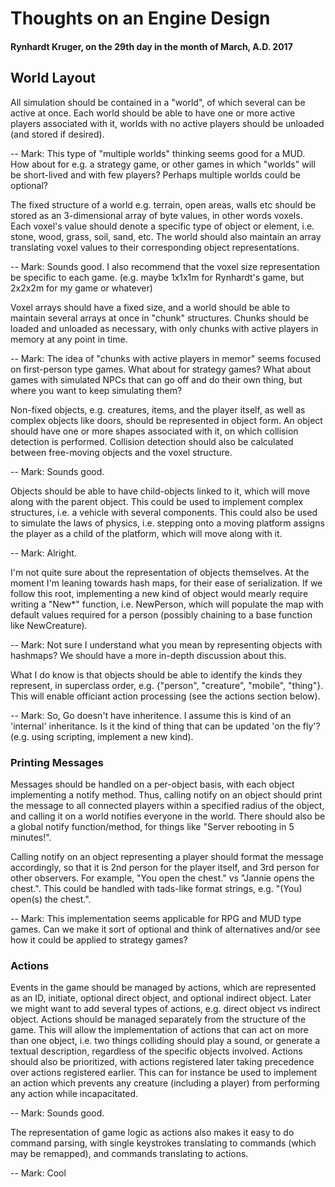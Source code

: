 # Thoughts on an Engine Design
#### Rynhardt Kruger, on the 29th day in the month of March, A.D. 2017

## World Layout

All simulation should be contained in a "world", of which several can be active at once. Each world should be able to have one or more active players associated with it, worlds with no active players should be unloaded (and stored if desired).

-- Mark: This type of "multiple worlds" thinking seems good for a MUD. How about for e.g. a strategy game, or other games in which "worlds" will be short-lived and with few players? Perhaps multiple worlds could be optional? 

The fixed structure of a world e.g. terrain, open areas, walls etc should be stored as an 3-dimensional array of byte values, in other words voxels. Each voxel's value should denote a specific type of object or element, i.e. stone, wood, grass, soil, sand, etc. The world should also maintain an array translating voxel values to their corresponding object representations.

-- Mark: Sounds good. I also recommend that the voxel size representation be specific to each game. (e.g. maybe 1x1x1m for Rynhardt's game, but 2x2x2m for my game or whatever)

Voxel arrays should have a fixed size, and a world should be able to maintain several arrays at once in "chunk" structures. Chunks should be loaded and unloaded as necessary, with only chunks with active players in memory at any point in time.

-- Mark: The idea of "chunks with active players in memor" seems focused on first-person type games. What about for strategy games? What about games with simulated NPCs that can go off and do their own thing, but where you want to keep simulating them?

Non-fixed objects, e.g. creatures, items, and the player itself, as well as complex objects like doors, should be represented in object form. An object should have one or more shapes associated with it, on which collision detection is performed. Collision detection should also be calculated between free-moving objects and the voxel structure.

-- Mark: Sounds good.

Objects should be able to have child-objects linked to it, which will move along with the parent object. This could be used to implement complex structures, i.e. a vehicle with several components. This could also be used to simulate the laws of physics, i.e. stepping onto a moving platform assigns the player as a child of the platform, which will move along with it.

-- Mark: Alright.

I'm not quite sure about the representation of objects themselves. At the moment I'm leaning towards hash maps, for their ease of serialization. If we follow this root, implementing a new kind of object would mearly require writing a "New*" function, i.e. NewPerson, which will populate the map with default values required for a person (possibly chaining to a base function like NewCreature).

-- Mark: Not sure I understand what you mean by representing objects with hashmaps? We should have a more in-depth discussion about this.

What I do know is that objects should be able to identify the kinds they represent, in superclass order, e.g. {"person", "creature", "mobile", "thing"}. This will enable officiant action processing (see the actions section below).

-- Mark: So, Go doesn't have inheritence. I assume this is kind of an 'internal' inheritance. Is it the kind of thing that can be updated 'on the fly'? (e.g. using scripting, implement a new kind).

### Printing Messages

Messages should be handled on a per-object basis, with each object implementing a notify method. Thus, calling notify on an object should print the message to all connected players within a specified radius of the object, and calling it on a world notifies everyone in the world. There should also be a global notify function/method, for things like "Server rebooting in 5 minutes!".

Calling notify on an object representing a player should format the message accordingly, so that it is 2nd person for the player itself, and 3rd person for other observers. For example, "You open the chest." vs "Jannie opens the chest.". This could be handled with tads-like format strings, e.g. "(You) open(s) the chest.".

-- Mark: This implementation seems applicable for RPG and MUD type games. Can we make it sort of optional and think of alternatives and/or see how it could be applied to strategy games?

### Actions

Events in the game should be managed by actions, which are represented as an ID, initiate, optional direct object, and optional indirect object. Later we might want to add several types of actions, e.g. direct object vs indirect object. Actions should be managed separately from the structure of the game. This will allow the implementation of actions that can act on more than one object, i.e. two things colliding should play a sound, or generate a textual description, regardless of the specific objects involved. Actions should also be prioritized, with actions registered later taking precedence over actions registered earlier. This can for instance be used to implement an action which prevents any creature (including a player) from performing any action while incapacitated.

-- Mark: Sounds good.

The representation of game logic as actions also makes it easy to do command parsing, with single keystrokes translating to commands (which may be remapped), and commands translating to actions.

-- Mark: Cool
